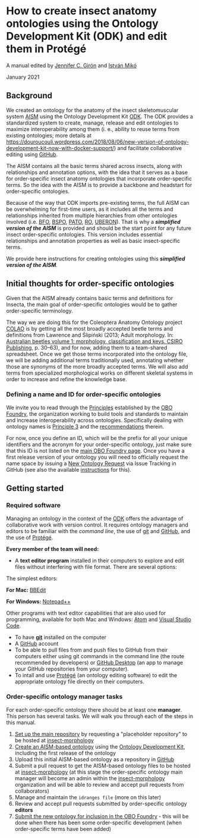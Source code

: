 # How to create insect anatomy ontologies using the Ontology Development Kit (ODK) and edit them in Protégé 

A manual edited by [Jennifer C. Girón](https://github.com/JCGiron) and [István Mikó](https://github.com/teleaslamellatus)

January 2021

## Background

We created an ontology for the anatomy of the insect skeletomuscular system [AISM](https://github.com/insect-morphology/aism) using the Ontology Development Kit [ODK](https://github.com/INCATools/ontology-development-kit). The ODK provides a standardized system to create, manage, release and edit ontologies to maximize interoperability among them (i. e., ability to reuse terms from existing ontologies; more details at https://douroucouli.wordpress.com/2018/08/06/new-version-of-ontology-development-kit-now-with-docker-support/) and facilitate collaborative editing using [GitHub](https://github.com/). 

The AISM contains all the basic terms shared across insects, along with relationships and annotation options, with the idea that it serves as a base for order-specific insect anatomy ontologies that incorporate order-specific terms. So the idea with the AISM is to provide a backbone and headstart for order-specific ontologies.

Because of the way that ODK imports pre-existing terms, the full AISM can be overwhelming for first-time users, as it includes all the terms and relationships inherited from multiple hierarchies from other ontologies involved (i.e. [BFO](http://www.obofoundry.org/ontology/bfo.html), [BSPO](http://www.obofoundry.org/ontology/bspo.html), [PATO](http://www.obofoundry.org/ontology/pato.html), [RO](http://www.obofoundry.org/ontology/ro.html), [UBERON](http://www.obofoundry.org/ontology/uberon.html)). That is why a **_simplified version of the AISM_** is provided and should be the start point for any future insect order-specific ontologies. This version includes essential relationships and annotation properties as well as basic insect-specific terms.

We provide here instructions for creating ontologies using this **_simplified version of the AISM_**.

## Initial thoughts for order-specific ontologies

Given that the AISM already contains basic terms and definitions for Insecta, the main goal of order-specific ontologies would be to gather order-specific terminology.

The way we are doing this for the Coleoptera Anatomy Ontology project [COLAO](https://github.com/insect-morphology/colao) is by getting all the most broadly accepted beetle terms and definitions from Lawrence and Ślipiński (2013; Adult morphology. In: [Australian beetles volume 1: morphology, classification and keys. CSIRO Publishing](https://www.publish.csiro.au/book/6466/), p. 30–63), and for now, adding them to a team-shared spreadsheet. Once we get those terms incorporated into the ontology file, we will be adding additional terms traditionally used, annotating whether those are synonyms of the more broadly accepted terms. We will also add terms from specialized morphological works on different skeletal systems in order to increase and refine the knowledge base.

### Defining a name and ID for order-specific ontologies
We invite you to read through the [Principles](http://www.obofoundry.org/principles/fp-000-summary.html) established by the [OBO Foundry](http://www.obofoundry.org/about-OBO-Foundry.html), the organization working to build tools and standards to maintain and increase interoperability across ontologies. Specifically dealing with ontology names is [Principle 3](http://www.obofoundry.org/principles/fp-003-uris.html) and the [recommendations](http://www.obofoundry.org/id-policy) therein. 

For now, once you define an ID, which will be the prefix for all your unique identifiers and the acronym for your order-specific ontology, just make sure that this ID is not listed on the [main OBO Foundry page](http://www.obofoundry.org/). Once you have a first release version of your ontology you will need to officially request the name space by issuing a [New Ontology Request](https://github.com/OBOFoundry/OBOFoundry.github.io/issues/new?assignees=&labels=new+ontology&template=new-ontology-request.md&title=) via Issue Tracking in GitHub (see also the available [instructions](http://obofoundry.org/docs/NewOntologyRegistrationInstructions.html) for this).


## Getting started

### Required software

Managing an ontology in the context of the [ODK](https://github.com/INCATools/ontology-development-kit) offers the advantage of collaborative work with version control. It requires ontology managers and editors to be familiar with the _command line_, the use of [git](https://git-scm.com/book/en/v2/Getting-Started-Installing-Git) and [GitHub](https://github.com/), and the use of [Protégé](https://protege.stanford.edu/).

**Every member of the team will need:**
- A **text editor program** installed in their computers to explore and edit files without interfering with file format. There are several options: 

The simplest editors:

**For Mac:** [BBEdit](https://www.barebones.com/products/bbedit/)

**For Windows:** [Notepad++](https://notepad-plus-plus.org/downloads/)

Other programs with text editor capabilities that are also used for programming, available for both Mac and Windows: [Atom](https://atom.io/) and [Visual Studio Code](https://code.visualstudio.com/).
- To have [**git**](https://git-scm.com/book/en/v2/Getting-Started-Installing-Git) installed on the computer
- A [GitHub](https://github.com/) account
- To be able to pull files from and push files to GitHub from their computers either using git commands in the command line (the route recommended by developers) or [GitHub Desktop](https://desktop.github.com/) (an app to manage your GitHub repositories from your computer).
- To intall and use [Protégé](https://protege.stanford.edu/) (an ontology editing software) to edit the appropriate ontology file directly on their computers.

### Order-specific ontology manager tasks

For each order-specific ontology there should be at least one **manager**. This person has several tasks. We will walk you through each of the steps in this manual.
1. [Set up the main repository](https://github.com/insect-morphology/Manual-for-AISM-based-insect-anatomy-ontologies/blob/main/Sections/Setting-up-main-repository.md) by requesting a "placeholder repository" to be hosted at [insect-morphology](https://github.com/insect-morphology) 
2. [Create an AISM-based ontology](https://github.com/insect-morphology/Manual/blob/main/Sections/Creating-AISM-based-insect-ontology.md) using the [Ontology Development Kit](https://github.com/INCATools/ontology-development-kit), including the first release of the ontology
3. Upload this initial AISM-based ontology as a repository in [GitHub](https://github.com/)
4. Submit a pull request to get the AISM-based ontology files to be hosted at [insect-morphology](https://github.com/insect-morphology) (at this stage the order-specific ontology main manager will become an admin within the [insect-morphology](https://github.com/insect-morphology) organization and will be able to review and accept pull requests from collaborators)
5. Manage and maintain the `idranges file` (more on this later)
6. Review and accept pull requests submitted by order-specific ontology **editors**
7. [Submit the new ontology for inclusion in the OBO Foundry](http://www.obofoundry.org/faq/how-do-i-register-my-ontology.html) - this will be done when there has been some order-specific development (when order-specific terms have been added)
